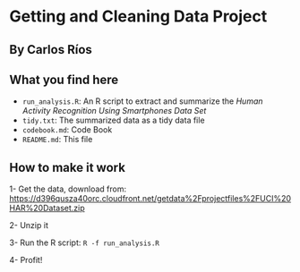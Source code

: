 # Getting and Cleaning Data Project
By Carlos Ríos
----

## What you find here

- `run_analysis.R`: An R script to extract and summarize the *Human Activity Recognition Using Smartphones Data Set*
- `tidy.txt`: The summarized data as a tidy data file
- `codebook.md`: Code Book
- `README.md`: This file


## How to make it work

1- Get the data, download from:
   https://d396qusza40orc.cloudfront.net/getdata%2Fprojectfiles%2FUCI%20HAR%20Dataset.zip

2- Unzip it

3- Run the R script:
   `R -f run_analysis.R`

4- Profit!
